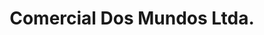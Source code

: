 ---
title: "Comercial Dos Mundos Ltda."
url: /santiago/comercial-dos-mundos-ltda/
shop: Allgemein
---